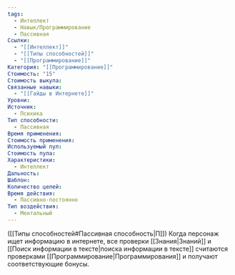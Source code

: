 ```yaml
---
tags:
  - Интеллект
  - Навык/Программирование
  - Пассивная
Ссылки:
  - "[[Интеллект]]"
  - "[[Типы способностей]]"
  - "[[Программирование]]"
Категория: "[[Программирование]]"
Стоимость: "15"
Стоимость выкупа: 
Связанные навыки:
  - "[[Гайды в Интернете]]"
Уровни: 
Источник:
  - Психика
Тип способности:
  - Пассивная
Время применения: 
Стоимость применения: 
Используемый пул: 
Стоимость пула: 
Характеристики:
  - Интеллект
Дальность: 
Шаблон: 
Количество целей: 
Время действия:
  - Пассивно-постоянно
Тип воздействия:
  - Ментальный
---
```

([[Типы способностей#Пассивная способность|П]]) Когда персонаж ищет информацию в интернете, все проверки [[Знания|Знаний]] и [[Поиск информации в тексте|поиска информации в тексте]] считаются проверками [[Программирование|Программирования]] и получают соответствующие бонусы. 
